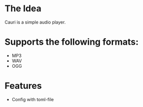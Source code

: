 # The Idea
Cauri is a simple audio player.

# Supports the following formats:
- MP3
- WAV
- OGG

# Features
- Config with toml-file
